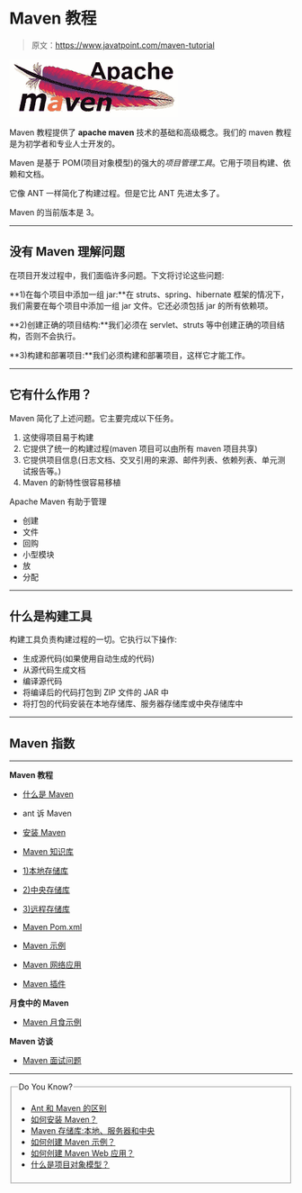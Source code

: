 # Maven 教程

> 原文：<https://www.javatpoint.com/maven-tutorial>

![maven tutorial](img/bf708070e53879b1fa2aa44b67843902.png)

Maven 教程提供了 **apache maven** 技术的基础和高级概念。我们的 maven 教程是为初学者和专业人士开发的。

Maven 是基于 POM(项目对象模型)的强大的*项目管理工具*。它用于项目构建、依赖和文档。

它像 ANT 一样简化了构建过程。但是它比 ANT 先进太多了。

Maven 的当前版本是 3。

* * *

## 没有 Maven 理解问题

在项目开发过程中，我们面临许多问题。下文将讨论这些问题:

**1)在每个项目中添加一组 jar:**在 struts、spring、hibernate 框架的情况下，我们需要在每个项目中添加一组 jar 文件。它还必须包括 jar 的所有依赖项。

**2)创建正确的项目结构:**我们必须在 servlet、struts 等中创建正确的项目结构，否则不会执行。

**3)构建和部署项目:**我们必须构建和部署项目，这样它才能工作。

* * *

## 它有什么作用？

Maven 简化了上述问题。它主要完成以下任务。

1.  这使得项目易于构建
2.  它提供了统一的构建过程(maven 项目可以由所有 maven 项目共享)
3.  它提供项目信息(日志文档、交叉引用的来源、邮件列表、依赖列表、单元测试报告等。)
4.  Maven 的新特性很容易移植

Apache Maven 有助于管理

*   创建
*   文件
*   回购
*   小型模块
*   放
*   分配

* * *

## 什么是构建工具

构建工具负责构建过程的一切。它执行以下操作:

*   生成源代码(如果使用自动生成的代码)
*   从源代码生成文档
*   编译源代码
*   将编译后的代码打包到 ZIP 文件的 JAR 中
*   将打包的代码安装在本地存储库、服务器存储库或中央存储库中

* * *

## Maven 指数

* * *

**Maven 教程**

*   [什么是 Maven](maven-tutorial)
*   ant 诉 Maven
*   [安装 Maven](how-to-install-maven)
*   [Maven 知识库](maven-repository)
*   [1)本地存储库](maven-repository#local)
*   [2)中央存储库](maven-repository#central)
*   [3)远程存储库](maven-repository#remote)
*   [Maven Pom.xml](maven-pom-xml)

*   [Maven 示例](maven-example)
*   [Maven 网络应用](maven-web-application)
*   [Maven 插件](maven-plugin)

**月食中的 Maven**

*   [Maven 月食示例](maven-eclipse)

**Maven 访谈**

*   [Maven 面试问题](maven-interview-questions)

* * *

<fieldset><legend class="legendfont">Do You Know?</legend>

*   [Ant 和 Maven 的区别](difference-between-ant-and-maven)
*   [如何安装 Maven？](how-to-install-maven)
*   [Maven 存储库:本地、服务器和中央](maven-repository)
*   [如何创建 Maven 示例？](maven-example)
*   [如何创建 Maven Web 应用？](maven-web-application)
*   [什么是项目对象模型？](maven-pom-xml)

</fieldset>